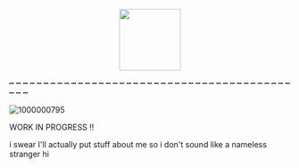 <p align="center">
  <img width="110" src="https://komarev.com/ghpvc/?username=pixelbrickz&color=9c994e&label=cool_people">
</p>
┅ ┅ ┅ ┅ ┅ ┅ ┅ ┅ ┅ ┅ ┅ ┅ ┅ ┅ ┅ ┅ ┅ ┅ ┅ ┅ ┅ ┅ ┅ ┅ ┅ ┅ ┅ ┅ ┅ ┅ ┅ ┅ ┅ ┅ ┅ ┅ ┅ ┅ ┅ ┅ ┅ ┅ ┅ ┅ 

![1000000795](https://github.com/user-attachments/assets/bd8ace68-a5c3-4793-b656-4f8e0ba85175)






WORK IN PROGRESS !!

i swear I'll actually put stuff about me so i don't sound like a nameless stranger hi
